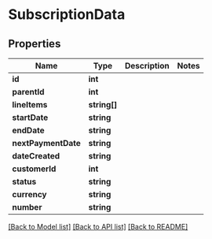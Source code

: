 # SubscriptionData

## Properties
Name | Type | Description | Notes
------------ | ------------- | ------------- | -------------
**id** | **int** |  | 
**parentId** | **int** |  | 
**lineItems** | **string[]** |  | 
**startDate** | **string** |  | 
**endDate** | **string** |  | 
**nextPaymentDate** | **string** |  | 
**dateCreated** | **string** |  | 
**customerId** | **int** |  | 
**status** | **string** |  | 
**currency** | **string** |  | 
**number** | **string** |  | 

[[Back to Model list]](../../README.md#documentation-for-models) [[Back to API list]](../../README.md#documentation-for-api-endpoints) [[Back to README]](../../README.md)

